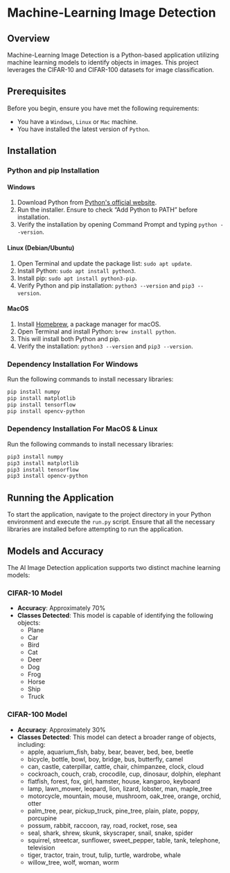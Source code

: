 # Machine-Learning Image Detection

## Overview
Machine-Learning Image Detection is a Python-based application utilizing machine learning models to identify objects in images. This project leverages the CIFAR-10 and CIFAR-100 datasets for image classification.

## Prerequisites
Before you begin, ensure you have met the following requirements:
* You have a `Windows`, `Linux` or `Mac` machine.
* You have installed the latest version of `Python`.

## Installation

### Python and pip Installation

#### Windows
1. Download Python from [Python's official website](https://www.python.org/downloads/windows/).
2. Run the installer. Ensure to check “Add Python to PATH” before installation.
3. Verify the installation by opening Command Prompt and typing `python --version`.

#### Linux (Debian/Ubuntu)
1. Open Terminal and update the package list: `sudo apt update`.
2. Install Python: `sudo apt install python3`.
3. Install pip: `sudo apt install python3-pip`.
4. Verify Python and pip installation: `python3 --version` and `pip3 --version`.

#### MacOS
1. Install [Homebrew](https://brew.sh/), a package manager for macOS.
2. Open Terminal and install Python: `brew install python`.
3. This will install both Python and pip.
4. Verify the installation: `python3 --version` and `pip3 --version`.

### Dependency Installation For Windows

Run the following commands to install necessary libraries:

```bash
pip install numpy
pip install matplotlib
pip install tensorflow
pip install opencv-python
```

### Dependency Installation For MacOS & Linux

Run the following commands to install necessary libraries:

```bash
pip3 install numpy
pip3 install matplotlib
pip3 install tensorflow
pip3 install opencv-python
```
## Running the Application

To start the application, navigate to the project directory in your Python environment and execute the `run.py` script. Ensure that all the necessary libraries are installed before attempting to run the application.

## Models and Accuracy

The AI Image Detection application supports two distinct machine learning models:

### CIFAR-10 Model
- **Accuracy**: Approximately 70%
- **Classes Detected**: This model is capable of identifying the following objects:
  - Plane
  - Car
  - Bird
  - Cat
  - Deer
  - Dog
  - Frog
  - Horse
  - Ship
  - Truck

### CIFAR-100 Model
- **Accuracy**: Approximately 30%
- **Classes Detected**: This model can detect a broader range of objects, including:
  - apple, aquarium_fish, baby, bear, beaver, bed, bee, beetle
  - bicycle, bottle, bowl, boy, bridge, bus, butterfly, camel
  - can, castle, caterpillar, cattle, chair, chimpanzee, clock, cloud
  - cockroach, couch, crab, crocodile, cup, dinosaur, dolphin, elephant
  - flatfish, forest, fox, girl, hamster, house, kangaroo, keyboard
  - lamp, lawn_mower, leopard, lion, lizard, lobster, man, maple_tree
  - motorcycle, mountain, mouse, mushroom, oak_tree, orange, orchid, otter
  - palm_tree, pear, pickup_truck, pine_tree, plain, plate, poppy, porcupine
  - possum, rabbit, raccoon, ray, road, rocket, rose, sea
  - seal, shark, shrew, skunk, skyscraper, snail, snake, spider
  - squirrel, streetcar, sunflower, sweet_pepper, table, tank, telephone, television
  - tiger, tractor, train, trout, tulip, turtle, wardrobe, whale
  - willow_tree, wolf, woman, worm

